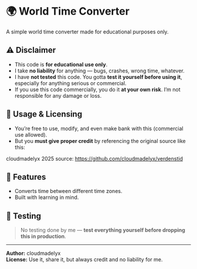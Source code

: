 # 🌍 World Time Converter

A simple world time converter made for educational purposes only.

## ⚠️ Disclaimer

- This code is **for educational use only**.
- I take **no liability** for anything — bugs, crashes, wrong time, whatever.
- I have **not tested** this code. You gotta **test it yourself before using it**, especially for anything serious or commercial.
- If you use this code commercially, you do it **at your own risk**. I’m not responsible for any damage or loss.

## 📜 Usage & Licensing

- You’re free to use, modify, and even make bank with this (commercial use allowed).
- But you **must give proper credit** by referencing the original source like this:

cloudmadelyx 2025
source: https://github.com/cloudmadelyx/verdenstid


## 🔧 Features

- Converts time between different time zones.
- Built with learning in mind.

## 🧪 Testing

> No testing done by me — **test everything yourself before dropping this in production**.

---

**Author:** cloudmadelyx  
**License:** Use it, share it, but always credit and no liability for me.
